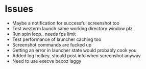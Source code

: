 # Issues
* Maybe a notification for successful screenshot too
* Test wezterm launch same working directory window plz
* Run spin loop.. needs fps limit
* Test performance of launcher caching too
* Screenshot commands are fucked up
* Getting an error in launcher state would probably cook you
* Added log hotkey. should post info when screenshot anyway
* Need to use execve becoz laggy
